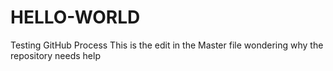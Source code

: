 # HELLO-WORLD
Testing GitHub Process
This is the edit in the Master file
wondering why the repository needs help

